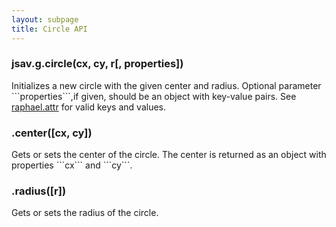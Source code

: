 ```yaml
---
layout: subpage
title: Circle API
---
```


<h3 class="apimethod">jsav.g.circle(cx, cy, r[, properties])</h3>
Initializes a new circle with the given center and radius. Optional parameter ```properties```,if given,
should be an object with key-value pairs. See <a href="http://raphaeljs.com/reference.html#Element.attr">raphael.attr</a>
for valid keys and values.

<h3 class="apimethod">.center([cx, cy])</h3>
Gets or sets the center of the circle. The center is returned as an object with properties ```cx``` and ```cy```.

<h3 class="apimethod">.radius([r])</h3>
Gets or sets the radius of the circle.
